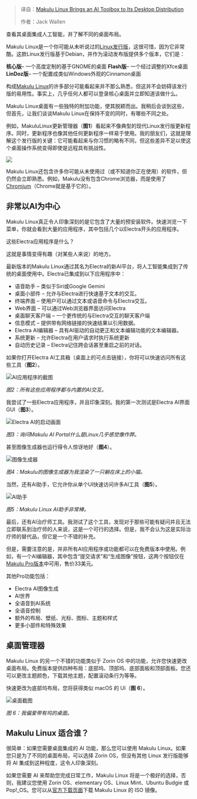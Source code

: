 
<!--
title: Makulu Linux在其桌面发行版中加入了AI工具箱
cover: https://cdn.thenewstack.io/media/2025/02/b9bab771-makuluhero.jpg
-->

> 译自：[Makulu Linux Brings an AI Toolbox to Its Desktop Distribution](https://thenewstack.io/makulu-linux-brings-an-ai-toolbox-to-its-desktop-distribution/)
> 
> 作者：Jack Wallen

查看其桌面集成人工智能，并了解不同的桌面布局。

Makulu Linux是一个你可能从未听说过的[Linux发行版](https://thenewstack.io/beyond-ubuntu-other-linux-distributions-you-should-try/)，这很可惜，因为它非常酷。这款Linux发行版基于Debian，并作为滚动发布版提供多个版本，它们是：

**核心版**– 一个高度定制的基于GNOME的桌面  **Flash版**– 一个经过调整的Xfce桌面  **LinDoz版**– 一个配置成类似Windows外观的Cinnamon桌面

构成[Makulu Linux](https://www.makululinux.com/wp/)的许多部分可能看起来并不那么熟悉，但这并不会妨碍该发行版的易用性。事实上，几乎任何人都可以登录核心桌面并立即知道该做什么。

Makulu Linux桌面有一些独特的附加功能，使其脱颖而出。我稍后会谈到这些，但首先，让我们谈谈Makulu Linux在保持不变的同时，有哪些不同之处。

例如，MakuluLinux更新管理器（**图1**）看起来不像典型的现代Linux发行版更新程序。同时，更新程序也像其他任何更新程序一样易于使用。我的朋友们，这就是理解这个发行版的关键：它可能看起来与你习惯的略有不同，但这些差异不足以使这个桌面操作系统变得即使是远程具有挑战性。

![](https://cdn.thenewstack.io/media/2025/02/5f478c8d-makuluupdate.jpg)

Makulu Linux还包含许多你可能从未使用过（或不知道你正在使用）的软件，但仍然会立即熟悉。例如，Makulu没有包含Chrome浏览器，而是使用了[Chromium](https://thenewstack.io/google-brings-rust-into-chromium-project/)（Chrome就是基于它的）。

## 非常以AI为中心

Makulu Linux真正令人印象深刻的是它包含了大量的预安装软件。快速浏览一下菜单，你就会看到大量的应用程序，其中包括几个以Electra开头的应用程序。

这些Electra应用程序是什么？

这就是事情变得有趣（对某些人来说）的地方。

最新版本的Makulu Linux通过其名为Electra的新AI平台，将人工智能集成到了传统的桌面使用中。Electra已集成到以下应用程序中：

- 语音助手 – 类似于Siri或Google Gemini
- 桌面小部件 – 允许与Electra进行快速基于文本的交互。
- 终端界面 – 使用户可以通过文本或语音命令与Electra交互。
- Web界面 – 可以通过Web浏览器界面访问Electra
- 桌面聊天客户端 – 一个更传统的与Electra交互的聊天客户端
- 信息模式 – 提供带有网络链接的快速结果以引用数据。
- Electra AI编辑器 – 具有AI驱动的自动更正和文本编辑功能的文本编辑器。
- 系统更新 – 允许Electra在用户请求时执行系统更新
- 自动历史记录 – Electra记住跨会话甚至重启之前的对话。

如果你打开Electra AI工具箱（桌面上的可点击链接），你将可以快速访问所有这些工具（**图2**）。

![AI应用程序的截图](https://cdn.thenewstack.io/media/2025/02/19f80b50-makuluaitoolbox.jpg)

*图2：所有这些应用程序都与内置的AI交互。*

我尝试了一些Electra应用程序，并且印象深刻。我的第一次测试是Electra AI界面GUI（**图3**）。

![Electra AI的启动画面](https://cdn.thenewstack.io/media/2025/02/dfad5d28-makuluaiportal.jpg)

*图3：询问Makulu AI Portal什么是Linux几乎感觉像作弊。*

甚至图像生成器也运行得令人惊讶地好（**图4**）。

![图像生成器](https://cdn.thenewstack.io/media/2025/02/fc78586c-makulukitty.jpg)

*图4：Makulu的图像生成器为我渲染了一只躺在床上的小猫。*

当然，还有AI助手，它允许你从单个UI快速访问许多AI工具（**图5**）。

![AI助手](https://cdn.thenewstack.io/media/2025/02/84a23688-makuluaiassist.jpg)

*图5：Makulu Linux AI助手非常棒。*

最后，还有AI治疗师工具。我测试了这个工具，发现对于那些可能有疑问并且无法立即联系到治疗师的人来说，这是一个可行的选择。但是，我不会认为这是实际治疗师的替代品，但它是一个不错的补充。

但是，需要注意的是，并非所有AI应用程序或功能都可以在免费版本中使用。例如，有一个AI编辑器，其中包含“提交请求”和“生成图像”按钮，这两个按钮仅在[Makulu Pro版本](https://www.makululinux.com/wp/makululinux-shift-pro-upgrade/)中可用，售价33美元。

其他Pro功能包括：

- Electra AI图像生成
- AI世界
- 全语音到AI系统
- 全语音控制
- 额外的布局、壁纸、光标、图标、主题和样式
- 更多小部件和特殊效果

## 桌面管理器

Makulu Linux 的另一个不错的功能类似于 Zorin OS 中的功能，允许您快速更改桌面布局。免费版本提供四种布局：底部坞、顶部坞、底部面板和顶部面板。您还可以更改主题颜色，下载其他主题，配置滚动条行为等等。

快速更改为底部坞布局，您将获得类似 macOS 的 UI（**图 6**）。

![桌面截图](https://cdn.thenewstack.io/media/2025/02/b6746038-makuludock.jpg)

*图 6：我偏爱带有坞的桌面。*

## Makulu Linux 适合谁？

很简单：如果您需要桌面集成的 AI 功能，那么您可以使用 Makulu Linux。如果您只是为了不同的桌面布局，可以选择 Zorin OS，但没有其他 Linux 发行版能够将 AI 集成到这种程度，这令人印象深刻。

如果您需要 AI 来帮助您完成日常工作，Makulu Linux 将是一个极好的选择，否则，我建议您使用 Zorin OS、elementary OS、Linux Mint、Ubuntu Budgie 或 Pop!_OS。您可以从[官方下载页面](https://www.makululinux.com/wp/download/)下载 Makulu Linux 的 ISO 镜像。
